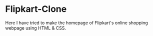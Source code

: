 # Flipkart-Clone
Here I have tried to make the homepage of Flipkart's online shopping webpage using HTML &amp; CSS.

